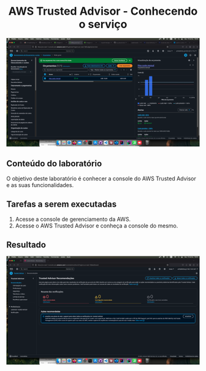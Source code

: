 <h1 align=center> AWS Trusted Advisor - Conhecendo o serviço </h1>

<div align=center>
    <img width="800px" src="./../../../assets/imgs/labs/Trusted-Advisor/lab-1-arch.png">
</div>

<h2> Conteúdo do laboratório </h2>

O objetivo deste laboratório é conhecer a console do AWS Trusted Advisor e as suas funcionalidades.

<h2>Tarefas a serem executadas</h2>

1. Acesse a console de gerenciamento da AWS.
2. Acesse o AWS Trusted Advisor e conheça a console do mesmo.

<h2>Resultado</h2>

<div align=center>
    <img width="800px" src="./../../../assets/imgs/labs/Trusted-Advisor/lab-1-resultado.png">
</div>